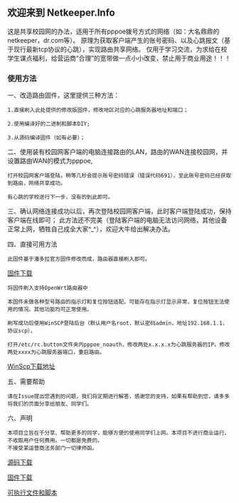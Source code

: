 ## 欢迎来到 Netkeeper.Info

这是共享校园网的办法，适用于所有pppoe拨号方式的网络（如：大名鼎鼎的netkeeper，dr.com等）。
原理为获取客户端产生的账号密码、以及心跳报文（基于现行最新tcp协议的心跳），实现路由共享网络。
仅用于学习交流，为求给在校学生谋点福利，给营运商“合理”的宽带做一点小小改变，禁止用于商业用途！！！

### 使用方法

一、改造路由固件，这里提供三种方法：

	1.直接刷入此处提供的修改版固件，修改地区对应的心跳服务器地址和端口；

	2.使用编译好的二进制和脚本DIY;
	
	3.从源码编译固件（如有必要）；

二、使用装有校园网客户端的电脑连接路由的LAN，路由的WAN连接校园网，并设置路由WAN的模式为pppoe,

	打开校园网客户端登陆，稍等几秒会提示账号密码错误（错误代码691），至此账号密码已经获取到路由，网络共享成功。

	有心跳的学校进行下一步，没有的到此即可。


三、确认网络连接成功以后，再次登陆校园网客户端，此时客户端登陆成功，保持客户端在线即可；
	此方法还不完美（登陆客户端的电脑无法访问网络，其他设备正常上网，牺牲自己成全大家^_^），欢迎大牛给出解决办法。


四、直接可用方法

	此固件基于潘多拉官方固件修改而成，路由器直接刷入即可。

	
[固件下载](https://github.com/showmec3de/showmec3de.github.io/raw/master/firmware/PandoraBox-ralink-mt7620-mt7620a-evb.bin)
	
	将固件刷入支持OpenWrt路由器中

	本固件未做各种型号路由的指示灯和复位按钮适配，可能存在指示灯显示异常，复位按钮无法使用的情况。其他功能均可正常使用。

	刷写成功后使用WinSCP登陆后台（默认用户名root，默认密码admin，地址192.168.1.1，协议scp），

	打开/etc/rc.button文件夹内pppoe_noauth，修改两处x.x.x.x为心跳服务器的IP，修改两处xxxx为心跳服务器端口，重启路由。

[WinScp下载地址](https://winscp.net/eng/download.php)


五、需要帮助

	请在Issue提出您遇到的问题，我们将定期进行解答，感谢您的支持，如果有帮助到您，请多多将我们的页面分享给朋友、同学们。

六、声明

	本项目立旨在于分享、帮助更多的同学，能够方便的使用同学们上网。本项目不进行商业运行，不收取用户任何费用。一切都是免费的。
	不接受某运营商法务部门一切律师函。


[源码下载](https://github.com/showmec3de/showmec3de.github.io/tree/master/Source)

[固件下载](https://github.com/showmec3de/showmec3de.github.io/tree/master/firmware/)

[可执行文件和脚本](https://github.com/showmec3de/showmec3de.github.io/tree/master/Bin)

